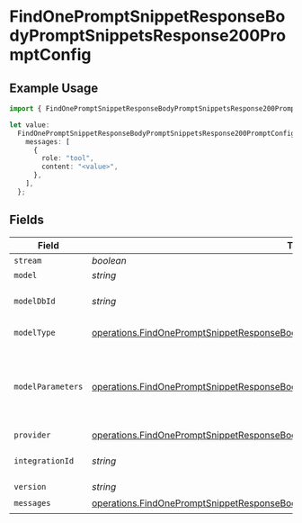 # FindOnePromptSnippetResponseBodyPromptSnippetsResponse200PromptConfig

## Example Usage

```typescript
import { FindOnePromptSnippetResponseBodyPromptSnippetsResponse200PromptConfig } from "orq-poc-typescript-multi-env-version/models/operations";

let value:
  FindOnePromptSnippetResponseBodyPromptSnippetsResponse200PromptConfig = {
    messages: [
      {
        role: "tool",
        content: "<value>",
      },
    ],
  };
```

## Fields

| Field                                                                                                                                                                                      | Type                                                                                                                                                                                       | Required                                                                                                                                                                                   | Description                                                                                                                                                                                |
| ------------------------------------------------------------------------------------------------------------------------------------------------------------------------------------------ | ------------------------------------------------------------------------------------------------------------------------------------------------------------------------------------------ | ------------------------------------------------------------------------------------------------------------------------------------------------------------------------------------------ | ------------------------------------------------------------------------------------------------------------------------------------------------------------------------------------------ |
| `stream`                                                                                                                                                                                   | *boolean*                                                                                                                                                                                  | :heavy_minus_sign:                                                                                                                                                                         | N/A                                                                                                                                                                                        |
| `model`                                                                                                                                                                                    | *string*                                                                                                                                                                                   | :heavy_minus_sign:                                                                                                                                                                         | N/A                                                                                                                                                                                        |
| `modelDbId`                                                                                                                                                                                | *string*                                                                                                                                                                                   | :heavy_minus_sign:                                                                                                                                                                         | The id of the resource                                                                                                                                                                     |
| `modelType`                                                                                                                                                                                | [operations.FindOnePromptSnippetResponseBodyPromptSnippetsResponse200ModelType](../../models/operations/findonepromptsnippetresponsebodypromptsnippetsresponse200modeltype.md)             | :heavy_minus_sign:                                                                                                                                                                         | The type of the model                                                                                                                                                                      |
| `modelParameters`                                                                                                                                                                          | [operations.FindOnePromptSnippetResponseBodyPromptSnippetsResponse200ModelParameters](../../models/operations/findonepromptsnippetresponsebodypromptsnippetsresponse200modelparameters.md) | :heavy_minus_sign:                                                                                                                                                                         | Model Parameters: Not all parameters apply to every model                                                                                                                                  |
| `provider`                                                                                                                                                                                 | [operations.FindOnePromptSnippetResponseBodyPromptSnippetsResponse200Provider](../../models/operations/findonepromptsnippetresponsebodypromptsnippetsresponse200provider.md)               | :heavy_minus_sign:                                                                                                                                                                         | N/A                                                                                                                                                                                        |
| `integrationId`                                                                                                                                                                            | *string*                                                                                                                                                                                   | :heavy_minus_sign:                                                                                                                                                                         | The id of the resource                                                                                                                                                                     |
| `version`                                                                                                                                                                                  | *string*                                                                                                                                                                                   | :heavy_minus_sign:                                                                                                                                                                         | N/A                                                                                                                                                                                        |
| `messages`                                                                                                                                                                                 | [operations.FindOnePromptSnippetResponseBodyPromptSnippetsResponse200Messages](../../models/operations/findonepromptsnippetresponsebodypromptsnippetsresponse200messages.md)[]             | :heavy_check_mark:                                                                                                                                                                         | N/A                                                                                                                                                                                        |